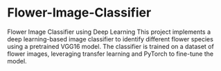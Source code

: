 # Flower-Image-Classifier
Flower Image Classifier using Deep Learning   This project implements a deep learning-based image classifier to identify different flower species using a pretrained VGG16 model. The classifier is trained on a dataset of flower images, leveraging transfer learning and PyTorch to fine-tune the model.
